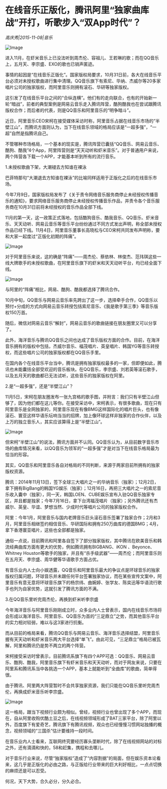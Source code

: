 # 在线音乐正版化，腾讯阿里“独家曲库战”开打，听歌步入“双App时代”？

*高庆秀|2015-11-08|音乐*

![Image](http://si1.go2yd.com/get-image/0HbZY5xmwPw)

进入11月，在虾米音乐上已没法听到周杰伦、容祖儿、王若琳的歌；而在QQ音乐上，五月天、李宗盛、EXO的歌也已销声匿迹。

事情的起因是“在线音乐正版化”。国家版权局要求，10月31日前，各大在线音乐平台必须对未授权歌曲进行集中清理。QQ音乐旗下有索尼、华纳、杰威尔等20多家唱片公司的独家版权，而阿里音乐则拥有滚石、华研等独家版权。

这引发了在线音乐平台之间的“合纵连横”。他们有的走向联合，也有的开始新一轮“暗战”，前者的典型案例是网易云音乐走入腾讯阵营，酷狗酷我也在尝试跟腾讯版权合作；而后者的代表，则是QQ音乐和阿里音乐的“明争暗斗”。

近日，阿里音乐CEO宋柯在接受媒体采访时称，阿里音乐占据在线音乐市场的“半壁江山”，而腾讯方面则认为，当下在线音乐领域的格局应该是“一超多强”，“一超”自然是指腾讯自己。

不管哪种市场格局，一个基本的现实是，腾讯阵营已囊括“QQ音乐、网易云音乐、酷狗、酷我”4个App，阿里阵营则是“天天动听和虾米音乐”。对于普通用户来说，两个阵营各下载一个APP，才能基本听到所有的流行音乐。

1.未授权歌曲下架，大潮褪去方知谁在裸泳

巴菲特那句“大潮退去方知谁在裸泳”的比喻同样适用于正版化之后的在线音乐市场。

今年7月9日，国家版权局发布了《关于责令网络音乐服务商停止未经授权传播音乐的通知》，要求网络音乐服务商停止未经授权传播音乐作品，并责令各个音乐服务商在10月31日前将未经授权的音乐作品全部下线。

11月的第一天，这一政策正式落地，包括酷狗音乐、酷我音乐、QQ音乐、虾米音乐、天天动听、网易云音乐等音乐平台纷纷通过不同方式发出声明，称全部未授权作品已经下线。11月4日，阿里音乐董事长高晓松与CEO宋柯共同发布声明称，要和大家一起度过“正版化初期的阵痛”。

![Image](http://si1.go2yd.com/get-image/0HbZY0QZmue)

对于阿里音乐来说，这的确是“阵痛”——周杰伦、蔡依林、林俊杰、范玮琪这些一线大牌歌手的未授权歌曲，在阿里音乐旗下的虾米和天天动听平台，均已经全面下线。

![Image](http://si1.go2yd.com/get-image/0HbZY3HJzwe)

与阿里的“阵痛”相比，网易、酷狗、酷我都选择了腾讯合作。

10月中旬，QQ音乐与网易云音乐率先跨出了这一步，选择牵手合作，QQ音乐以预付+分成的方式向网易云音乐转授包括索尼音乐、《我是歌手第三季》等音乐版权150万首。

随后，微信对网易云音乐“解封”，网易云音乐的歌曲链接在朋友圈里又可以分享了。

此外，海洋音乐与腾讯QQ音乐之间也达成了音乐版权方面的合作。目前，在海洋音乐拥有的版权中包括，杰威尔音乐、福茂唱片、英皇唱片、韩国YG等音乐转授权，而这些唱片公司的独家版权都在QQ音乐手里。

在国内各个在线音乐平台当中，腾讯是拥有独家版权最多的一家，但即便如此，腾讯也未能囊括全部受欢迎的音乐板块。在QQ音乐，李宗盛、刘若英等滚石歌手，以及五月天的歌曲都已无法试听，这些音乐的独家版权在阿里。

2.是“一超多强”，还是“半壁江山”？

11月5日，宋柯在朋友圈发布一张九宫格的歌手图，并附言：我们只有半壁江山但够了，因为他们都在这儿等你。在接受采访中，宋柯表示，有很多歌曲，现在只有阿里音乐是全网独家的，阿里音乐现在有像BMG这样国际化的唱片巨头，也有像滚石、寰亚这样华语乐坛响当当的招牌，加上像环球这样非独家的合作伙伴，以及上万的独立音乐人，其实应该算得上是“半壁江山”。

![Image](http://si1.go2yd.com/get-image/0HbZY4JlZJY)

但宋柯“半壁江山”的说法，腾讯方面并不认同。QQ音乐认为，从目前数字音乐市场的曲库情况来看，以QQ音乐为领军的“一超多强”才是对当下在线音乐格局最为恰当的形容。

其实，QQ音乐和阿里音乐各自对格局的不同判断，来源于两家目前所拥有的独家版权资源。

腾讯：2014年11月13日，签下全球三大唱片之一的华纳音乐（独家）；12月2日，拿下拥有BigBang的韩国YG娱乐（独家）；12月16日，再把三大唱片之一的索尼音乐收入囊中（独家），同一天，韩国LOEN、CUBE娱乐宣布入驻QQ音乐独家专区，并且都是独家；今年7月16日，拿下台湾福茂唱片（独家）；另外腾讯还有杰威尔、英皇、华谊、梦想当然、少成时代等唱片公司的独家版权合作。

阿里：今年1月，阿里音乐与国内老牌音乐巨头滚石音乐签署了独家合作；2月和3月，阿里音乐相继签约相信音乐、华研国际和拥有250万曲库的德国BMG；4月，拿下香港寰亚唱片，这些也全部都是独家。

通俗一点说，目前腾讯和阿里各自签下了部分独家版权，其中腾讯在欧美音乐和韩流经典曲库方面有更大的优势，例如腾讯拥有BIGBANG、iKON 、Beyonce、 Whitney Houston等歌手的独家，并且有“杀手级武器”——周杰伦；而阿里音乐则在五月天、李宗盛、周华健等华语歌手方面占优。

有音乐业内人士向小娱透露，QQ音乐和阿里音乐最大的争议点是环球音乐的独家版权归属问题，环球音乐并未跟任何平台签署独家协议，而在某些宣传文案中，阿里音乐有意无意将环球音乐旗下的杨宗纬、曲婉婷、张学友、陈奕迅等华语流行歌手也列为自家优势，这就引发了腾讯方面的不满。

3.在QQ音乐里听完周杰伦，再换到虾米听李宗盛

今年海洋音乐与阿里音乐刚刚成立时，众多业内人士曾表示，国内在线音乐市场将会形成以海洋音乐、阿里音乐、QQ音乐为首的“三足鼎立”之势，而其他音乐平台的实力相对较弱，难以与这3家进行抗衡。

而从目前的格局来看，腾讯QQ音乐与网易云音乐、海洋音乐选择结盟，阿里音乐握有天天动听和虾米音乐两大平台选择“单飞”。由此可见，“三足鼎立”格局已被瓦解，阿里和腾讯仍是势不两立的两个阵营。

宋柯接受采访时曾表示，目前腾讯系旗下有四个APP可选：QQ音乐、网易云音乐、酷狗、酷我，阿里音乐旗下有虾米音乐和天天动听，而对于网友来说，只要在阿里系和腾讯系当中各挑选一个APP，基本上就能听到“全曲库”的歌曲，简单得很。

由于腾讯、阿里两大阵营暂时不会共享独家资源，我们只能在QQ音乐里听完周杰伦，再换成虾米音乐听李宗盛。

![Image](http://si1.go2yd.com/get-image/0HbZY1Wv78S)

这一格局，跟当下视频行业颇为相似。曾经，视频行业也曾出现了多个APP，而现在，自从阿里收购优酷土豆之后，在线视频领域形成了BAT三家平台，除了阿里以外，百度旗下有爱奇艺，腾讯旗下有腾讯视频，观众也已经慢慢习惯网站独播的概念，视频领域的“三国杀”估计要维持一段时间。

在音乐业内人士看来，互联网终究要经历寡头垄断时代，除了在线视频网站的对标之外，还有滴滴和快的，58和赶集，携程和去哪儿。

对于音乐行业来说，尽管“独家版权”造成了“内容割据”的局面，但在娱乐资本论看来，这几乎是正版化的必由之路，与正版给行业带来的巨大利好相比，一点点切换的麻烦还是可以忍受。

何况，天下大势，合久必分，分久必合。

